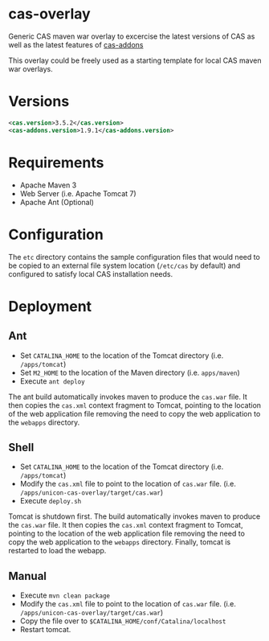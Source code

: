 cas-overlay
==================

Generic CAS maven war overlay to excercise the latest versions of CAS as well as the latest features of [cas-addons](https://github.com/Unicon/cas-addons)

This overlay could be freely used as a starting template for local CAS maven war overlays.

# Versions
```xml
<cas.version>3.5.2</cas.version>
<cas-addons.version>1.9.1</cas-addons.version>
```

# Requirements
* Apache Maven 3
* Web Server (i.e. Apache Tomcat 7)
* Apache Ant (Optional)

# Configuration
The `etc` directory contains the sample configuration files that would need to be copied to an external file system location (`/etc/cas` by default) and configured to satisfy local CAS installation needs.

# Deployment

## Ant
* Set `CATALINA_HOME` to the location of the Tomcat directory (i.e. `/apps/tomcat`)
* Set `M2_HOME` to the location of the Maven directory (i.e. `apps/maven`)
* Execute `ant deploy`

The ant build automatically invokes maven to produce the `cas.war` file. It then copies the `cas.xml` context fragment to Tomcat, pointing to the location of the web application file removing the need to copy the web application to the `webapps` directory.

## Shell
* Set `CATALINA_HOME` to the location of the Tomcat directory (i.e. `/apps/tomcat`)
* Modify the `cas.xml` file to point to the location of `cas.war` file. (i.e. `/apps/unicon-cas-overlay/target/cas.war`)
* Execute `deploy.sh`

Tomcat is shutdown first. The build automatically invokes maven to produce the `cas.war` file. It then copies the `cas.xml` context fragment to Tomcat, pointing to the location of the web application file removing the need to copy the web application to the `webapps` directory. Finally, tomcat is restarted to load the webapp.

## Manual
* Execute `mvn clean package`
* Modify the `cas.xml` file to point to the location of `cas.war` file. (i.e. `/apps/unicon-cas-overlay/target/cas.war`)
* Copy the file over to `$CATALINA_HOME/conf/Catalina/localhost`
* Restart tomcat.